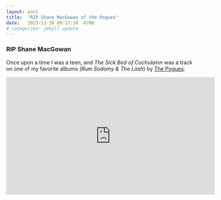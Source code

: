 ```yaml
---
layout: post
title:  "RIP Shane MacGowan of the Pogues"
date:   2023-11-30 00:17:10 -0700
# categories: jekyll update
---
```


### RIP Shane MacGowan

Once upon a time I was a teen, and *The Sick Bed of Cuchulainn* was a track on one of my favorite albums (*Rum Sodomy & The Lash*) by [The Pogues](https://en.wikipedia.org/wiki/The_Pogues).

<iframe width="560" height="315" src="https://www.youtube.com/embed/CAKZ9eyuhiY?si=E8n_fR_pae2YBfFR" title="YouTube video player" frameborder="0" allow="accelerometer; autoplay; clipboard-write; encrypted-media; gyroscope; picture-in-picture; web-share" allowfullscreen></iframe>




